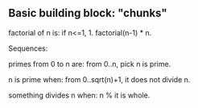 ## Basic building block: "chunks"

factorial of n is:
if n<=1, 1.
factorial(n-1) * n.

Sequences:

primes from 0 to n are:
from 0..n, pick n is prime.

n is prime when:
from 0..sqrt(n)+1, it does not divide n.

something divides n when:
n % it is whole.
